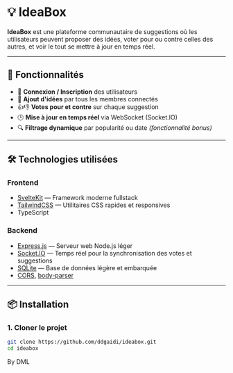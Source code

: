 # 💡 IdeaBox

**IdeaBox** est une plateforme communautaire de suggestions où les utilisateurs peuvent proposer des idées, voter pour ou contre celles des autres, et voir le tout se mettre à jour en temps réel.

---

## 🚀 Fonctionnalités

- 🔐 **Connexion / Inscription** des utilisateurs
- 🧠 **Ajout d'idées** par tous les membres connectés
- 👍👎 **Votes pour et contre** sur chaque suggestion
- 🕒 **Mise à jour en temps réel** via WebSocket (Socket.IO)
- 🔍 **Filtrage dynamique** par popularité ou date *(fonctionnalité bonus)*

---

## 🛠️ Technologies utilisées

### Frontend
- [SvelteKit](https://kit.svelte.dev/) — Framework moderne fullstack
- [TailwindCSS](https://tailwindcss.com/) — Utilitaires CSS rapides et responsives
- TypeScript

### Backend
- [Express.js](https://expressjs.com/) — Serveur web Node.js léger
- [Socket.IO](https://socket.io/) — Temps réel pour la synchronisation des votes et suggestions
- [SQLite](https://sqlite.org/) — Base de données légère et embarquée
- [CORS](https://www.npmjs.com/package/cors), [body-parser](https://www.npmjs.com/package/body-parser)

---

## 📦 Installation

### 1. Cloner le projet

```bash
git clone https://github.com/ddgaidi/ideabox.git
cd ideabox
```

By DML